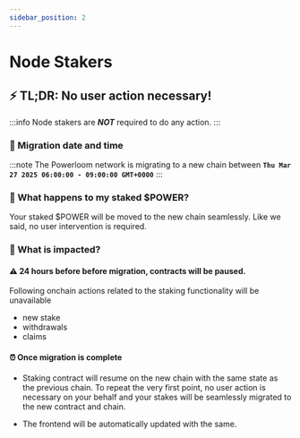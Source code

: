 ```yaml
---
sidebar_position: 2
---
```


# Node Stakers

## ⚡️ TL;DR: No user action necessary! 

:::info
Node stakers are ***NOT*** required to do any action. 
:::

### 🚀 Migration date and time 

:::note
The Powerloom network is migrating to a new chain between **`Thu Mar 27 2025 06:00:00 - 09:00:00 GMT+0000`**
:::


### 🤨 What happens to my staked $POWER?

Your staked $POWER will be moved to the new chain seamlessly. Like we said, no user intervention is required.

### 🚦 What is impacted?

#### ⚠️ 24 hours before before migration, contracts will be paused. 

Following onchain actions related to the staking functionality will be unavailable

* new stake
* withdrawals
* claims 


#### ⏰ Once migration is complete 

* Staking contract will resume on the new chain with the same state as the previous chain. To repeat the very first point, no user action is necessary on your behalf and your stakes will be seamlessly migrated to the new contract and chain.

* The frontend will be automatically updated with the same.